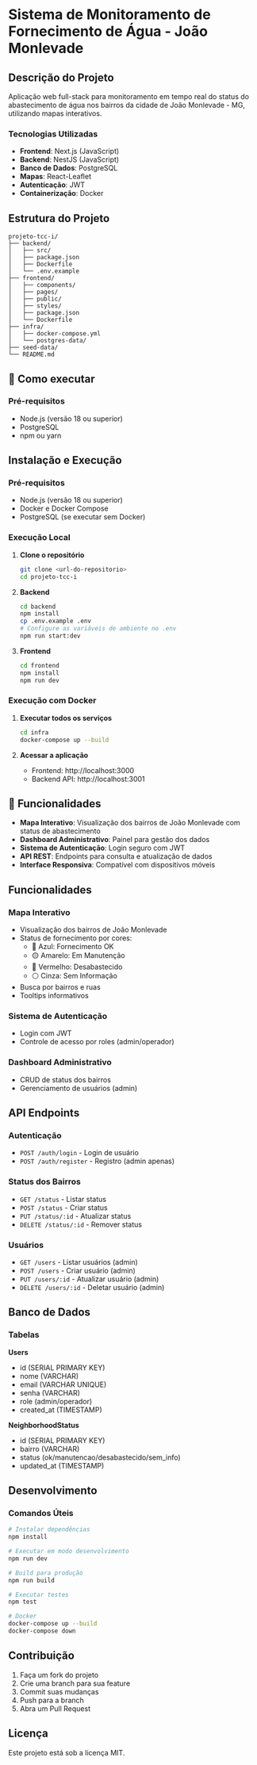 # Sistema de Monitoramento de Fornecimento de Água - João Monlevade

## Descrição do Projeto

Aplicação web full-stack para monitoramento em tempo real do status do abastecimento de água nos bairros da cidade de João Monlevade - MG, utilizando mapas interativos.

### Tecnologias Utilizadas

- **Frontend**: Next.js (JavaScript)
- **Backend**: NestJS (JavaScript)
- **Banco de Dados**: PostgreSQL
- **Mapas**: React-Leaflet
- **Autenticação**: JWT
- **Containerização**: Docker

## Estrutura do Projeto

```
projeto-tcc-i/
├── backend/
│   ├── src/
│   ├── package.json
│   ├── Dockerfile
│   └── .env.example
├── frontend/
│   ├── components/
│   ├── pages/
│   ├── public/
│   ├── styles/
│   ├── package.json
│   └── Dockerfile
├── infra/
│   ├── docker-compose.yml
│   └── postgres-data/
├── seed-data/
└── README.md
```

## 🚀 Como executar

### Pré-requisitos
- Node.js (versão 18 ou superior)
- PostgreSQL
- npm ou yarn



## Instalação e Execução

### Pré-requisitos

- Node.js (versão 18 ou superior)
- Docker e Docker Compose
- PostgreSQL (se executar sem Docker)

### Execução Local

1. **Clone o repositório**
   ```bash
   git clone <url-do-repositorio>
   cd projeto-tcc-i
   ```

2. **Backend**
   ```bash
   cd backend
   npm install
   cp .env.example .env
   # Configure as variáveis de ambiente no .env
   npm run start:dev
   ```

3. **Frontend**
   ```bash
   cd frontend
   npm install
   npm run dev
   ```

### Execução com Docker

1. **Executar todos os serviços**
   ```bash
   cd infra
   docker-compose up --build
   ```

2. **Acessar a aplicação**
   - Frontend: http://localhost:3000
   - Backend API: http://localhost:3001

## 📱 Funcionalidades

- **Mapa Interativo**: Visualização dos bairros de João Monlevade com status de abastecimento
- **Dashboard Administrativo**: Painel para gestão dos dados
- **Sistema de Autenticação**: Login seguro com JWT
- **API REST**: Endpoints para consulta e atualização de dados
- **Interface Responsiva**: Compatível com dispositivos móveis


## Funcionalidades

### Mapa Interativo
- Visualização dos bairros de João Monlevade
- Status de fornecimento por cores:
  - 🔵 Azul: Fornecimento OK
  - 🟡 Amarelo: Em Manutenção
  - 🔴 Vermelho: Desabastecido
  - ⚪ Cinza: Sem Informação
- Busca por bairros e ruas
- Tooltips informativos

### Sistema de Autenticação
- Login com JWT
- Controle de acesso por roles (admin/operador)

### Dashboard Administrativo
- CRUD de status dos bairros
- Gerenciamento de usuários (admin)

## API Endpoints

### Autenticação
- `POST /auth/login` - Login de usuário
- `POST /auth/register` - Registro (admin apenas)

### Status dos Bairros
- `GET /status` - Listar status
- `POST /status` - Criar status
- `PUT /status/:id` - Atualizar status
- `DELETE /status/:id` - Remover status

### Usuários
- `GET /users` - Listar usuários (admin)
- `POST /users` - Criar usuário (admin)
- `PUT /users/:id` - Atualizar usuário (admin)
- `DELETE /users/:id` - Deletar usuário (admin)

## Banco de Dados

### Tabelas

**Users**
- id (SERIAL PRIMARY KEY)
- nome (VARCHAR)
- email (VARCHAR UNIQUE)
- senha (VARCHAR)
- role (admin/operador)
- created_at (TIMESTAMP)

**NeighborhoodStatus**
- id (SERIAL PRIMARY KEY)
- bairro (VARCHAR)
- status (ok/manutencao/desabastecido/sem_info)
- updated_at (TIMESTAMP)

## Desenvolvimento

### Comandos Úteis

```bash
# Instalar dependências
npm install

# Executar em modo desenvolvimento
npm run dev

# Build para produção
npm run build

# Executar testes
npm test

# Docker
docker-compose up --build
docker-compose down
```

## Contribuição

1. Faça um fork do projeto
2. Crie uma branch para sua feature
3. Commit suas mudanças
4. Push para a branch
5. Abra um Pull Request

## Licença

Este projeto está sob a licença MIT.